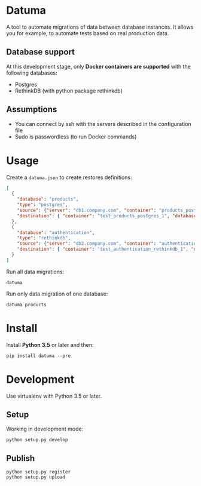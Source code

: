 # Datuma

A tool to automate migrations of data between database instances. It allows you
for example, to automate tests based on real production data.

## Database support
At this development stage, only __Docker containers are supported__ with the following databases:
- Postgres
- RethinkDB (with python package rethinkdb)

## Assumptions
- You can connect by ssh with the servers described in the configuration file
- Sudo is passwordless (to run Docker commands)

# Usage

Create a `datuma.json` to create restores definitions:

```json
[
  {
    "database": "products",
    "type": "postgres",
    "source": {"server": "db1.company.com", "container": "products_postgres_1", "database": "products"},
    "destination": { "container": "test_products_postgres_1", "database": "products"}
  },
  {
    "database": "authentication",
    "type": "rethinkdb",
    "source": {"server": "db2.company.com", "container": "authentication_rethinkdb_1", "database": "auth"},
    "destination": { "container": "test_authentication_rethinkdb_1", "database": "auth"}
  }
]
```

Run all data migrations:

    datuma

Run only data migration of one database:

    datuma products

# Install
Install __Python 3.5__ or later and then:

    pip install datuma --pre

# Development
Use virtualenv with Python 3.5 or later.

## Setup
Working in development mode:

    python setup.py develop

## Publish

    python setup.py register
    python setup.py upload
